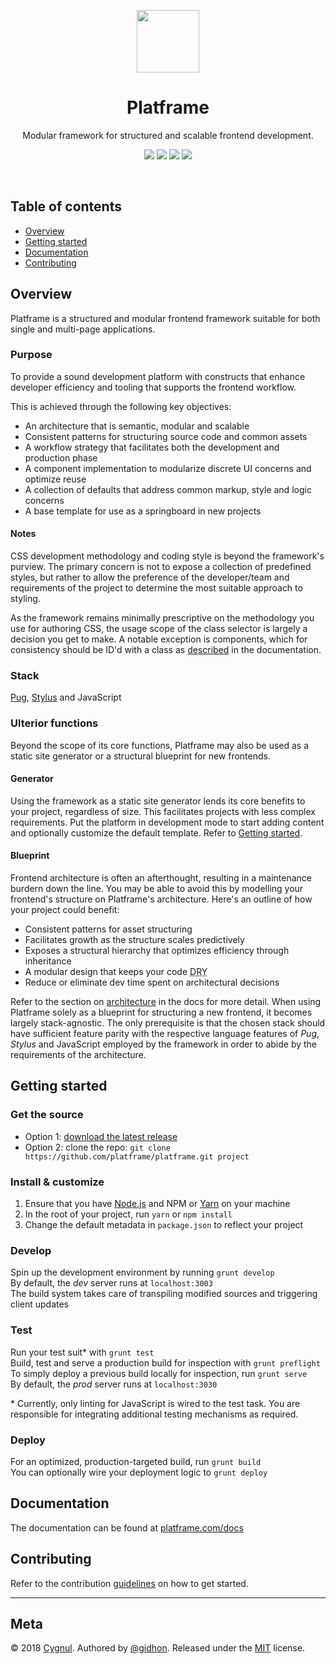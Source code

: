 <p align="center">
    <a href="http://platframe.com">
        <img src="http://platframe.com/assets/images/linked/platframe.svg" width=100 height=100>
    </a>
</p>

<h1 align="center">Platframe</h1>

<p align="center">
    Modular framework for structured and scalable frontend development.
</p>

<p align="center">
    <a href="https://travis-ci.org/platframe/platframe"><img src="https://travis-ci.org/platframe/platframe.svg?branch=master"></a>
    <a href="https://www.bithound.io/github/platframe/platframe"><img src="https://www.bithound.io/github/platframe/platframe/badges/score.svg"></a>
    <a href="https://david-dm.org/platframe/platframe?type=dev"><img src="https://david-dm.org/platframe/platframe/dev-status.svg"></a>
    <a href="https://gitter.im/platframe"><img src="https://badges.gitter.im/platframe.png"></a>
</p>
<br>

## Table of contents
- [Overview](#overview)
- [Getting started](#getting-started)
- [Documentation](#documentation)
- [Contributing](#contributing)

## Overview
Platframe is a structured and modular frontend framework suitable for both single and multi-page applications.

### Purpose
To provide a sound development platform with constructs that enhance developer efficiency and tooling that supports the frontend workflow.

This is achieved through the following key objectives:

- An architecture that is semantic, modular and scalable
- Consistent patterns for structuring source code and common assets
- A workflow strategy that facilitates both the development and production phase
- A component implementation to modularize discrete UI concerns and optimize reuse
- A collection of defaults that address common markup, style and logic concerns
- A base template for use as a springboard in new projects

#### Notes
CSS development methodology and coding style is beyond the framework's purview.
The primary concern is not to expose a collection of predefined styles, but rather to allow the preference of the developer/team and requirements of the project to determine the most suitable approach to styling.

As the framework remains minimally prescriptive on the methodology you use for authoring CSS, the usage scope of the class selector is largely a decision you get to make. A notable exception is components, which for consistency should be ID'd with a class as [described](http://platframe.com/docs/components/#create-style) in the documentation.

### Stack
[Pug](https://pugjs.org), [Stylus](http://stylus-lang.com) and JavaScript

### Ulterior functions
Beyond the scope of its core functions, Platframe may also be used as a static site generator or a structural blueprint for new frontends.

#### Generator
Using the framework as a static site generator lends its core benefits to your project, regardless of size.
This facilitates projects with less complex requirements. 
Put the platform in development mode to start adding content and optionally customize the default template. 
Refer to [Getting started](#getting-started).

#### Blueprint
Frontend architecture is often an afterthought, resulting in a maintenance burdern down the line.
You may be able to avoid this by modelling your frontend's structure on Platframe's architecture.
Here's an outline of how your project could benefit:

- Consistent patterns for asset structuring
- Facilitates growth as the structure scales predictively
- Exposes a structural hierarchy that optimizes efficiency through inheritance
- A modular design that keeps your code <abbr title="don't repeat yourself">DRY</abbr>
- Reduce or eliminate dev time spent on architectural decisions

Refer to the section on [architecture](http://platframe.com/docs/#architecture) in the docs for more detail.
When using Platframe solely as a blueprint for structuring a new frontend, it becomes largely stack-agnostic.
The only prerequisite is that the chosen stack should have sufficient feature parity with the respective language features of *Pug*, *Stylus* and JavaScript employed by the framework in order to  abide by the requirements of the architecture.

## Getting started

### Get the source
- Option 1: [download the latest release](https://github.com/platframe/platframe/archive/v1.0.0.zip)
- Option 2: clone the repo: `git clone https://github.com/platframe/platframe.git project`

### Install &amp; customize
1. Ensure that you have [Node.js](https://nodejs.org) and NPM or [Yarn](https://yarnpkg.com) on your machine
2. In the root of your project, run `yarn` or `npm install`
3. Change the default metadata in `package.json` to reflect your project

### Develop
Spin up the development environment by running `grunt develop`  
By default, the *dev* server runs at `localhost:3003`  
The build system takes care of transpiling modified sources and triggering client updates

### Test
Run your test suit\* with `grunt test`  
Build, test and serve a production build for inspection with `grunt preflight`  
To simply deploy a previous build locally for inspection, run `grunt serve`  
By default, the *prod* server runs at `localhost:3030`  

\* Currently, only linting for JavaScript is wired to the test task. You are responsible for integrating additional testing mechanisms as required.

### Deploy
For an optimized, production-targeted build, run `grunt build`  
You can optionally wire your deployment logic to `grunt deploy`

## Documentation
The documentation can be found at [platframe.com/docs](http://platframe.com/docs)

## Contributing
Refer to the contribution [guidelines](.github/CONTRIBUTING.md) on how to get started.

---

## Meta
&#169; 2018 [Cygnul](http://cygnul.com). 
Authored by [@gidhon](https://github.com/gidhon). 
Released under the [MIT](LICENSE) license.
